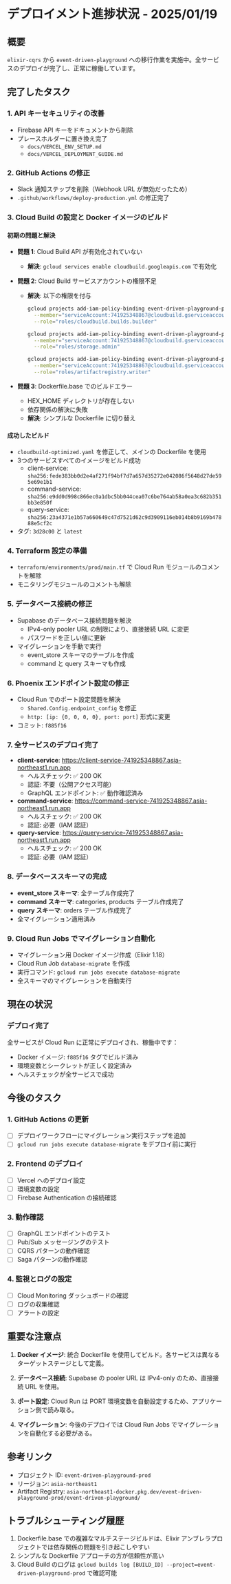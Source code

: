 # デプロイメント進捗状況 - 2025/01/19

## 概要
`elixir-cqrs` から `event-driven-playground` への移行作業を実施中。全サービスのデプロイが完了し、正常に稼働しています。

## 完了したタスク

### 1. API キーセキュリティの改善
- Firebase API キーをドキュメントから削除
- プレースホルダーに置き換え完了
  - `docs/VERCEL_ENV_SETUP.md`
  - `docs/VERCEL_DEPLOYMENT_GUIDE.md`

### 2. GitHub Actions の修正
- Slack 通知ステップを削除（Webhook URL が無効だったため）
- `.github/workflows/deploy-production.yml` の修正完了

### 3. Cloud Build の設定と Docker イメージのビルド
#### 初期の問題と解決
- **問題 1**: Cloud Build API が有効化されていない
  - **解決**: `gcloud services enable cloudbuild.googleapis.com` で有効化

- **問題 2**: Cloud Build サービスアカウントの権限不足
  - **解決**: 以下の権限を付与
    ```bash
    gcloud projects add-iam-policy-binding event-driven-playground-prod \
      --member="serviceAccount:741925348867@cloudbuild.gserviceaccount.com" \
      --role="roles/cloudbuild.builds.builder"
    
    gcloud projects add-iam-policy-binding event-driven-playground-prod \
      --member="serviceAccount:741925348867@cloudbuild.gserviceaccount.com" \
      --role="roles/storage.admin"
    
    gcloud projects add-iam-policy-binding event-driven-playground-prod \
      --member="serviceAccount:741925348867@cloudbuild.gserviceaccount.com" \
      --role="roles/artifactregistry.writer"
    ```

- **問題 3**: Dockerfile.base でのビルドエラー
  - HEX_HOME ディレクトリが存在しない
  - 依存関係の解決に失敗
  - **解決**: シンプルな Dockerfile に切り替え

#### 成功したビルド
- `cloudbuild-optimized.yaml` を修正して、メインの Dockerfile を使用
- 3つのサービスすべてのイメージをビルド成功
  - client-service: `sha256:fede383bb0d2e4af271f94bf7d7a657d35272e042086f5648d27de595e69e1b1`
  - command-service: `sha256:e9dd0d998c866ec0a1dbc5bb044cea07c6be764ab58a0ea3c682b351bb3e850f`
  - query-service: `sha256:23a4371e1b57a660649c47d7521d62c9d3909116eb014b8b9169b47888e5cf2c`
- タグ: `3d28c00` と `latest`

### 4. Terraform 設定の準備
- `terraform/environments/prod/main.tf` で Cloud Run モジュールのコメントを解除
- モニタリングモジュールのコメントも解除

### 5. データベース接続の修正
- Supabase のデータベース接続問題を解決
  - IPv4-only pooler URL の制限により、直接接続 URL に変更
  - パスワードを正しい値に更新
- マイグレーションを手動で実行
  - event_store スキーマのテーブルを作成
  - command と query スキーマも作成

### 6. Phoenix エンドポイント設定の修正
- Cloud Run でのポート設定問題を解決
  - `Shared.Config.endpoint_config` を修正
  - `http: [ip: {0, 0, 0, 0}, port: port]` 形式に変更
- コミット: `f885f16`

### 7. 全サービスのデプロイ完了
- **client-service**: https://client-service-741925348867.asia-northeast1.run.app
  - ヘルスチェック: ✅ 200 OK
  - 認証: 不要（公開アクセス可能）
  - GraphQL エンドポイント: ✅ 動作確認済み
- **command-service**: https://command-service-741925348867.asia-northeast1.run.app
  - ヘルスチェック: ✅ 200 OK
  - 認証: 必要（IAM 認証）
- **query-service**: https://query-service-741925348867.asia-northeast1.run.app
  - ヘルスチェック: ✅ 200 OK
  - 認証: 必要（IAM 認証）

### 8. データベーススキーマの完成
- **event_store スキーマ**: 全テーブル作成完了
- **command スキーマ**: categories, products テーブル作成完了
- **query スキーマ**: orders テーブル作成完了
- 全マイグレーション適用済み

### 9. Cloud Run Jobs でマイグレーション自動化
- マイグレーション用 Docker イメージ作成（Elixir 1.18）
- Cloud Run Job `database-migrate` を作成
- 実行コマンド: `gcloud run jobs execute database-migrate`
- 全スキーマのマイグレーションを自動実行

## 現在の状況

### デプロイ完了
全サービスが Cloud Run に正常にデプロイされ、稼働中です：
- Docker イメージ: `f885f16` タグでビルド済み
- 環境変数とシークレットが正しく設定済み
- ヘルスチェックが全サービスで成功

## 今後のタスク

### 1. GitHub Actions の更新
- [ ] デプロイワークフローにマイグレーション実行ステップを追加
- [ ] `gcloud run jobs execute database-migrate` をデプロイ前に実行

### 2. Frontend のデプロイ
- [ ] Vercel へのデプロイ設定
- [ ] 環境変数の設定
- [ ] Firebase Authentication の接続確認

### 3. 動作確認
- [ ] GraphQL エンドポイントのテスト
- [ ] Pub/Sub メッセージングのテスト
- [ ] CQRS パターンの動作確認
- [ ] Saga パターンの動作確認

### 4. 監視とログの設定
- [ ] Cloud Monitoring ダッシュボードの確認
- [ ] ログの収集確認
- [ ] アラートの設定

## 重要な注意点

1. **Docker イメージ**: 統合 Dockerfile を使用してビルド。各サービスは異なるターゲットステージとして定義。

2. **データベース接続**: Supabase の pooler URL は IPv4-only のため、直接接続 URL を使用。

3. **ポート設定**: Cloud Run は PORT 環境変数を自動設定するため、アプリケーション側で読み取る。

4. **マイグレーション**: 今後のデプロイでは Cloud Run Jobs でマイグレーションを自動化する必要がある。

## 参考リンク
- プロジェクト ID: `event-driven-playground-prod`
- リージョン: `asia-northeast1`
- Artifact Registry: `asia-northeast1-docker.pkg.dev/event-driven-playground-prod/event-driven-playground/`

## トラブルシューティング履歴
1. Dockerfile.base での複雑なマルチステージビルドは、Elixir アンブレラプロジェクトでは依存関係の問題を引き起こしやすい
2. シンプルな Dockerfile アプローチの方が信頼性が高い
3. Cloud Build のログは `gcloud builds log [BUILD_ID] --project=event-driven-playground-prod` で確認可能